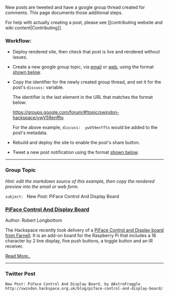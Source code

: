 New posts are tweeted and have a google group thread created for comments.  This page documents those additional steps.  

For help with actually creating a post, please see [[contributing website and wiki content|Contributing]].

### Workflow:

* Deploy rendered site, then check that post is live and rendered without issues.

* Create a new google group topic, via [email](mailto:swindon-hackspace@googlegroups.com) or [web](https://groups.google.com/forum/#!newtopic/swindon-hackspace), using the format [shown below](#group-topic).

* Copy the identifier for the newly created group thread, and set it for the post's `discuss:` variable.

  The identifier is the last element in the URL that matches the format below:

  https://groups.google.com/forum/#!topic/swindon-hackspace/ywV59enffto

  For the above example, `discuss:  ywV59enffto` would be added to the post's metadata.

* Rebuild and deploy the site to enable the post's share button.

* Tweet a new post notification using the format [shown below](#twitter-post).

---

### Group Topic

_Hint: edit the markdown source of this example, then copy the rendered preview into the email or web form._

`subject: `
New Post: PiFace Control And Display Board

### [PiFace Control And Display Board](http://swindon.hackspace.org.uk/blog/piface-control-and-display-board/)

Author: Robert Longbottom

The Hackspace recently took delivery of a 
[PiFace Control and Display board from Farnell](http://uk.farnell.com/piface/piface-control-display/i-o-board-with-lcd-display-for/dp/2344458).
It is an add-on board for the Raspberry Pi that includes a 16 character by 2 line
display, five push buttons, a toggle button and an IR receiver.

[Read More..](http://swindon.hackspace.org.uk/blog/piface-control-and-display-board/)


---

### Twitter Post

```
New Post: PiFace Control And Display Board, by @AstroFraggle
http://swindon.hackspace.org.uk/blog/piface-control-and-display-board/
```

<!--
should a link to the title picture be included (before or after main link)?

http://swindon.hackspace.org.uk/blog/piface-control-and-display-board/Piface.jpg
-->

